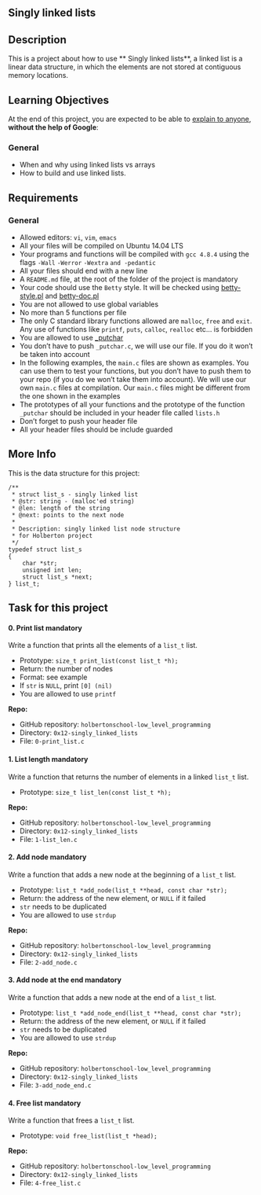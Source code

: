 ## Singly linked lists

## Description
This is a project about how to use ** Singly linked lists**, a linked list is a linear data structure, in which the elements are not stored at contiguous memory locations.

## Learning Objectives

At the end of this project, you are expected to be able to  [explain to anyone](https://intranet.hbtn.io/rltoken/8bKyzTFahgtvQf7aftTjPw "explain to anyone"),  **without the help of Google**:

### General

-   When and why using linked lists vs arrays
-   How to build and use linked lists.

## Requirements

### General

-   Allowed editors:  `vi`,  `vim`,  `emacs`
-   All your files will be compiled on Ubuntu 14.04 LTS
-   Your programs and functions will be compiled with  `gcc 4.8.4`  using the flags  `-Wall`  `-Werror`  `-Wextra`  `and -pedantic`
-   All your files should end with a new line
-   A  `README.md`  file, at the root of the folder of the project is mandatory
-   Your code should use the  `Betty`  style. It will be checked using  [betty-style.pl](https://github.com/holbertonschool/Betty/blob/master/betty-style.pl "betty-style.pl")  and  [betty-doc.pl](https://github.com/holbertonschool/Betty/blob/master/betty-doc.pl "betty-doc.pl")
-   You are not allowed to use global variables
-   No more than 5 functions per file
-   The only C standard library functions allowed are  `malloc`,  `free`  and  `exit`. Any use of functions like  `printf`,  `puts`,  `calloc`,  `realloc`  etc… is forbidden
-   You are allowed to use  [_putchar](https://github.com/holbertonschool/_putchar.c/blob/master/_putchar.c "_putchar")
-   You don’t have to push  `_putchar.c`, we will use our file. If you do it won’t be taken into account
-   In the following examples, the  `main.c`  files are shown as examples. You can use them to test your functions, but you don’t have to push them to your repo (if you do we won’t take them into account). We will use our own  `main.c`  files at compilation. Our  `main.c`  files might be different from the one shown in the examples
-   The prototypes of all your functions and the prototype of the function  `_putchar`  should be included in your header file called  `lists.h`
-   Don’t forget to push your header file
-   All your header files should be include guarded

## More Info

This is the data structure for this project:

```
/**
 * struct list_s - singly linked list
 * @str: string - (malloc'ed string)
 * @len: length of the string
 * @next: points to the next node
 *
 * Description: singly linked list node structure
 * for Holberton project
 */
typedef struct list_s
{
    char *str;
    unsigned int len;
    struct list_s *next;
} list_t;
```
## Task for this project

#### 0. Print list  mandatory

Write a function that prints all the elements of a  `list_t`  list.

-   Prototype:  `size_t print_list(const list_t *h);`
-   Return: the number of nodes
-   Format: see example
-   If  `str`  is  `NULL`, print  `[0] (nil)`
-   You are allowed to use  `printf`

**Repo:**

-   GitHub repository:  `holbertonschool-low_level_programming`
-   Directory:  `0x12-singly_linked_lists`
-   File:  `0-print_list.c`



#### 1. List length  mandatory

Write a function that returns the number of elements in a linked  `list_t`  list.

-   Prototype:  `size_t list_len(const list_t *h);`

**Repo:**

-   GitHub repository:  `holbertonschool-low_level_programming`
-   Directory:  `0x12-singly_linked_lists`
-   File:  `1-list_len.c`

#### 2. Add node  mandatory

Write a function that adds a new node at the beginning of a  `list_t`  list.

-   Prototype:  `list_t *add_node(list_t **head, const char *str);`
-   Return: the address of the new element, or  `NULL`  if it failed
-   `str`  needs to be duplicated
-   You are allowed to use  `strdup`

**Repo:**

-   GitHub repository:  `holbertonschool-low_level_programming`
-   Directory:  `0x12-singly_linked_lists`
-   File:  `2-add_node.c`

#### 3. Add node at the end  mandatory

Write a function that adds a new node at the end of a  `list_t`  list.

-   Prototype:  `list_t *add_node_end(list_t **head, const char *str);`
-   Return: the address of the new element, or  `NULL`  if it failed
-   `str`  needs to be duplicated
-   You are allowed to use  `strdup`

**Repo:**

-   GitHub repository:  `holbertonschool-low_level_programming`
-   Directory:  `0x12-singly_linked_lists`
-   File:  `3-add_node_end.c`

#### 4. Free list  mandatory

Write a function that frees a  `list_t`  list.

-   Prototype:  `void free_list(list_t *head);`


**Repo:**

-   GitHub repository:  `holbertonschool-low_level_programming`
-   Directory:  `0x12-singly_linked_lists`
-   File:  `4-free_list.c`
